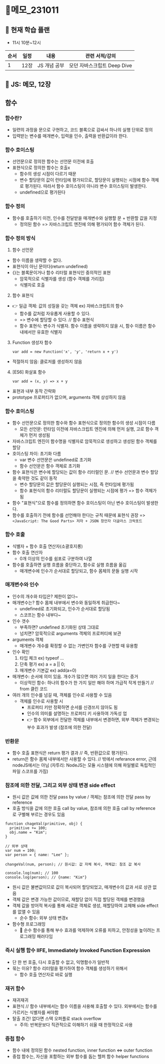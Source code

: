 # 📝메모\_231011

## 🔎 현재 학습 플랜

- 11시 10분~12시

| 순서 | 일정 | 내용         | 관련 서적/강의              |
| ---- | ---- | ------------ | --------------------------- |
| 1    | 12장 | JS 개념 공부 | 모던 자바스크립트 Deep Dive |

## 📌 JS: 메모, 12장

## 함수

### 함수란?

- 일련의 과정을 문으로 구현하고, 코드 블록으로 감싸서 하나의 실행 단위로 정의
- 입력받는 변수를 매개변수, 입력을 인수, 출력을 반환값이라 한다.

### 함수 호이스팅

- 선언문으로 정의한 함수는 선언문 이전에 호출
- 표현식으로 정의한 함수는 호출x
  - 함수의 생성 시점이 다르기 때문
  - 변수 할당문의 값이 런타임에 평가되므로, 할당문이 실행되는 시점에 함수 객체로 평가된다. 따라서 함수 호이스팅이 아니라 변수 호이스팅이 발생한다.
  - undefined으로 평가된다

### 함수 정의

- 함수를 호출하기 이전, 인수를 전달받을 매개변수와 실행할 문 + 반환할 값을 지정
  - 정의된 함수 => 자바스크립트 엔진에 의해 평가되어 함수 객체가 된다.

### 함수 정의 방식

1. 함수 선언문

- 함수 이름을 생략할 수 없다.
- 표현식이 아닌 문이다(return undefined)
- {}는 블록문이거나 함수 리터럴 표현식인 중의적인 표현
  - 암묵적으로 식별자를 생성 (함수 객체를 가리킴)
  - 식별자로 호출

2. 함수 표현식

- 👉 일급 객체: 값의 성질을 갖는 객체 ex) 자바스크립트의 함수
  - 함수를 값처럼 자유롭게 사용할 수 있다.
  - => 변수에 할당할 수 있다. // 함수 표현식
  - 함수 표현식: 변수가 식별자. 함수 이름을 생략하지 않을 시, 함수 이름은 함수 내에서만 유효한 식별자

3. Function 생성자 함수
   ```
   var add = new Function('x', 'y', 'return x + y')
   ```

- 적절하지 않음: 클로저를 생성하지 않음

4. [ES6] 화살표 함수
   ```
   var add = (x, y) => x + y
   ```

- 표현과 내부 동작 간략화
- prototype 프로퍼티가 없으며, arguments 객체 상성하지 않음

### 함수 호이스팅

- 함수 선언문으로 정의한 함수와 함수 표현식으로 정의한 함수의 생성 시점이 다름
  - 모든 선언문: 런타임 이전에 자바스크립트 엔진에 의해 먼저 실행, 고로 함수 객체가 먼저 생성됨
- 자바스크립트 엔진이 함수명을 식별자로 암묵적으로 생성하고 생성된 함수 객체를 할당
- 호이스팅 차이: 초기화 다름
  - var 변수 선언문은 undefined로 초기화
  - 함수 선언문은 함수 객체로 초기화
- 함수 표현식은 변수에 할당되는 값이 함수 리터럴인 문. // 변수 선언문과 변수 할당을 축약한 것도 같이 동작
  - 변수 할당문의 값은 할당문이 실행되는 시점, 즉 런타임에 평가됨
  - 함수 표현식의 함수 리터럴도 할당문이 실행되는 시점에 평가 => 함수 객체가 됨
- 함수 "표현식"으로 함수를 정의하면 함수 호이스팅이 아닌 변수 호이스팅이 발생한다.
- 함수를 호출하기 전에 함수를 선언해야 한다는 규칙 때문에 표현식 권장 => `<JavaScript: The Good Parts> 저자 + JSON 창안자 더글라스 크락포드`

### 함수 호출

- 식별자 + 함수 호출 연산자(소괄호지롱)
- 함수 호출 연산자
  - 0개 이상의 인수를 쉼포로 구분하여 나열
- 함수를 호출하면 실행 흐름을 중단하고, 함수로 실행 흐름을 옮김
  - 매개변수에 인수가 순서대로 할당되고, 함수 몸체의 문들 실행 시작

### 매개변수와 인수

- 인수의 개수와 타입은? 제한이 없다~
- 매개변수는? 함수 몸체 내부에서 변수와 동일하게 취급한다~
  - undefined로 초기화되고, 인수가 순서대로 할당됨
  - 스코프는 함수 내부다~
- 인수 갯수
  - 부족하면? undefined 초기화된 상태 그대로
  - 넘치면? 암묵적으로 arguments 객체의 프로퍼티에 보관
- arguments 객체
  - 매개변수 개수를 확정할 수 없는 가변인자 함수를 구현할 때 유용함
- 인수 확인
  1. 타입 체크 ex) typeof ...
  2. 단축 평가 ex) a = a || 0;
  3. 매개변수 기본값 ex) add(a=0)
- 매개변수: 순서에 의미 있음. 개수가 많으면 여러 가지 일을 한다는 증거
  - 이상적인 함수: 하나의 함수가 한 가지 일만 해야 하며 가급적 작게 만들기 // from 클린 코드
- 여러 개의 인수를 넘길 때, 객체를 인수로 사용할 수 있음
  - 객체를 인수로 사용할 시
    - 프로퍼티 키만 정확하면 순서를 신경쓰지 않아도 됨
    - 인수의 의미를 설명하는 프로퍼티 키 사용하여 가독성 업
    - 👉 함수 외부에서 전달한 객체를 내부에서 변경하면, 외부 객체가 변경되는 부수 효과가 발생 (참조에 의한 전달)

### 반환문

- 함수 호출 표현식은 return 평가 결과 // 즉, 반환값으로 평가된다.
- return은 함수 몸체 내부에서만 사용할 수 있다. // 밖에서 referance error, 근데 nodeJS에서는 아님
  (자투리: NodeJS는 모듈 시스템에 의해 파일별로 독립적인 파일 스코프를 가짐)

### 참조에 의한 전달, 그리고 외부 상태 변경 side effect

- 원시 값은 값에 의한 전달 pass by value / 객체는 참조에 의한 전달 pass by reference
- 호출 방식을 값에 의한 호출 call by value, 참조에 의한 호출 call by reference 로 구별해 부르는 경우도 있음

```tsx
function chageVal(primitive, obj) {
  primitive += 100;
  obj.name = "Kim";
}

// 외부 상태
var num = 100;
var person = { name: "Lee" };

changeVal(num, person); // 원시값: 값 자체 복사, 객체값: 참조 값 복사

console.log(num); // 100
console.log(person); // {name: "Kim"}
```

- 원시 값은 불변값이므로 값이 복사되어 할당되었고, 매개변수의 값과 서로 상관 없음
- 객체 값은 변경 가능한 값이므로, 재할당 없이 직접 할당된 객체를 변경했음
- 객체 값을 방어적 복사를 통해 새로운 객체로 생성, 재할당하여 교체해 side effect를 없앨 수 있음
  - 순수 함수: 외부 상태 변경x
- 함수형 프로그래밍
  - 📌 순수 함수를 통해 부수 효과를 억제하며 오류를 피하고, 안정성을 높이려는 프로그래밍 패러다임

### 즉시 실행 함수 IIFE, Immediately Invoked Function Expression

- 단 한 번 호출, 다시 호출할 수 없고, 익명함수가 일반적
- 묶는 이유? 함수 리터럴을 평가하여 함수 객체를 생성하기 위해서
  - 함수 호출 연산자로 바로 실행

### 재귀 함수

- 재귀재귀
- 표현식 // 함수 내부에서는 함수 이름을 사용해 호출할 수 있다. 외부에서는 함수를 가르키는 식별자를 써야함
- 탈출 조건! 없다면 스택 오퍼플로 stack overflow
  - 주의: 반복문보다 직관적으로 이해하기 쉬울 때 한정적으로 사용

### 중첩 함수

- 함수 내에 정의된 함수 nested function, inner function <=> outer function
- 중첩 함수는, 자신을 포함하는 외부 함수를 돕는 헬퍼 함수 helper functions
